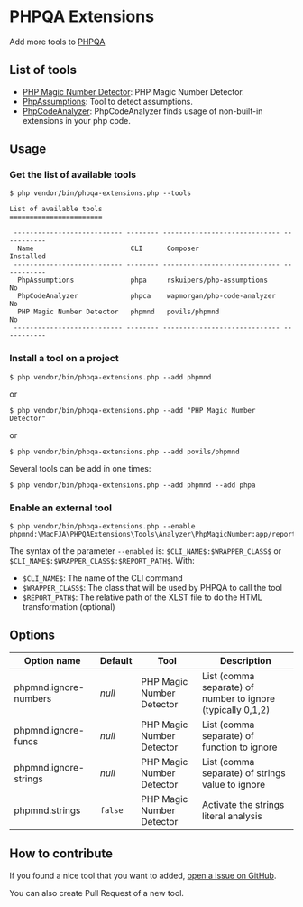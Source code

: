 # PHPQA Extensions

Add more tools to [PHPQA](https://github.com/EdgedesignCZ/phpqa)

## List of tools

 - [PHP Magic Number Detector](https://github.com/povils/phpmnd): PHP Magic Number Detector.
 - [PhpAssumptions](https://github.com/rskuipers/php-assumptions): Tool to detect assumptions.
 - [PhpCodeAnalyzer](https://github.com/wapmorgan/PhpCodeAnalyzer): PhpCodeAnalyzer finds usage of non-built-in extensions in your php code.

## Usage

### Get the list of available tools

```
$ php vendor/bin/phpqa-extensions.php --tools

List of available tools
=======================

 --------------------------- -------- ----------------------------- ----------- 
  Name                        CLI      Composer                      Installed  
 --------------------------- -------- ----------------------------- ----------- 
  PhpAssumptions              phpa     rskuipers/php-assumptions     No        
  PhpCodeAnalyzer             phpca    wapmorgan/php-code-analyzer   No        
  PHP Magic Number Detector   phpmnd   povils/phpmnd                 No        
 --------------------------- -------- ----------------------------- ----------- 
```

### Install a tool on a project

```
$ php vendor/bin/phpqa-extensions.php --add phpmnd
```
or
```
$ php vendor/bin/phpqa-extensions.php --add "PHP Magic Number Detector"
```
or
```
$ php vendor/bin/phpqa-extensions.php --add povils/phpmnd
```

Several tools can be add in one times:
```
$ php vendor/bin/phpqa-extensions.php --add phpmnd --add phpa
```

### Enable an external tool

```
$ php vendor/bin/phpqa-extensions.php --enable phpmnd:\MacFJA\PHPQAExtensions\Tools\Analyzer\PhpMagicNumber:app/report/phpmagicnumber.xsl
```

The syntax of the parameter `--enabled` is: `$CLI_NAME$:$WRAPPER_CLASS$` or `$CLI_NAME$:$WRAPPER_CLASS$:$REPORT_PATH$`.
With:

 - `$CLI_NAME$`: The name of the CLI command
 - `$WRAPPER_CLASS$`: The class that will be used by PHPQA to call the tool
 - `$REPORT_PATH$`: The relative path of the XLST file to do the HTML transformation (optional)

## Options

| Option name | Default | Tool | Description |
|-------------|---------|------|-------------|
| phpmnd.ignore-numbers | _null_ | PHP Magic Number Detector | List (comma separate) of number to ignore (typically 0,1,2) |
| phpmnd.ignore-funcs | _null_ | PHP Magic Number Detector | List (comma separate) of function to ignore |
| phpmnd.ignore-strings | _null_ | PHP Magic Number Detector | List (comma separate) of strings value to ignore |
| phpmnd.strings | `false` | PHP Magic Number Detector | Activate the strings literal analysis |

## How to contribute

If you found a nice tool that you want to added, [open a issue on GitHub](https://github.com/MacFJA/phpqa-extensions/issues/new?template=new-tool.md).

You can also create Pull Request of a new tool.